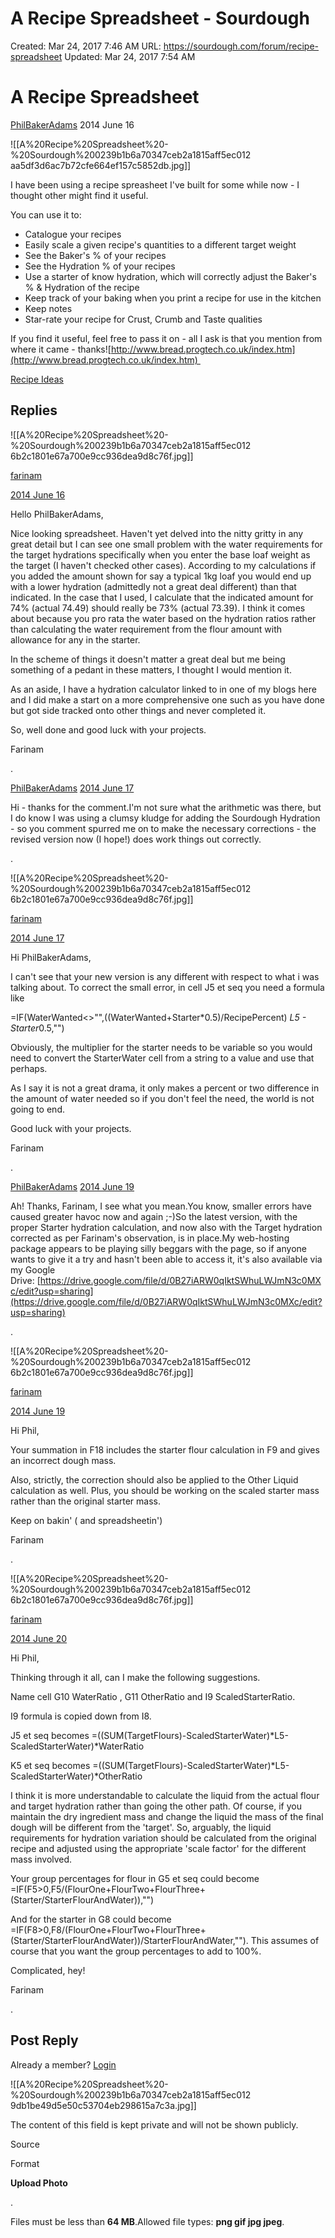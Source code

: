 # A Recipe Spreadsheet - Sourdough

Created: Mar 24, 2017 7:46 AM
URL: https://sourdough.com/forum/recipe-spreadsheet
Updated: Mar 24, 2017 7:54 AM

# A Recipe Spreadsheet

[PhilBakerAdams](https://sourdough.com/philbakeradams) 2014 June 16

![[A%20Recipe%20Spreadsheet%20-%20Sourdough%200239b1b6a70347ceb2a1815aff5ec012 aa5df3d6ac7b72cfe664ef157c5852db.jpg]]

I have been using a recipe spreasheet I've built for some while now - I thought other might find it useful.

You can use it to:

- Catalogue your recipes
- Easily scale a given recipe's quantities to a different target weight
- See the Baker's % of your recipes
- See the Hydration % of your recipes
- Use a starter of know hydration, which will correctly adjust the Baker's % & Hydration of the recipe
- Keep track of your baking when you print a recipe for use in the kitchen
- Keep notes
- Star-rate your recipe for Crust, Crumb and Taste qualities

If you find it useful, feel free to pass it on - all I ask is that you mention from where it came - thanks![http://www.bread.progtech.co.uk/index.htm](http://www.bread.progtech.co.uk/index.htm) 

[Recipe Ideas](https://sourdough.com/forum/recipe-ideas)

## Replies

![[A%20Recipe%20Spreadsheet%20-%20Sourdough%200239b1b6a70347ceb2a1815aff5ec012 6b2c1801e67a700e9cc936dea9d8c76f.jpg]]

[farinam](https://sourdough.com/farinam)

[2014 June 16](https://sourdough.com/forum/recipe-spreadsheet#comment-16731)

Hello PhilBakerAdams,

Nice looking spreadsheet. Haven't yet delved into the nitty gritty in any great detail but I can see one small problem with the water requirements for the target hydrations specifically when you enter the base loaf weight as the target (I haven't checked other cases). According to my calculations if you added the amount shown for say a typical 1kg loaf you would end up with a lower hydration (admittedly not a great deal different) than that indicated. In the case that I used, I calculate that the indicated amount for 74% (actual 74.49) should really be 73% (actual 73.39). I think it comes about because you pro rata the water based on the hydration ratios rather than calculating the water requirement from the flour amount with allowance for any in the starter.

In the scheme of things it doesn't matter a great deal but me being something of a pedant in these matters, I thought I would mention it.

As an aside, I have a hydration calculator linked to in one of my blogs here and I did make a start on a more comprehensive one such as you have done but got side tracked onto other things and never completed it.

So, well done and good luck with your projects.

Farinam

.

[PhilBakerAdams](https://sourdough.com/philbakeradams) [2014 June 17](https://sourdough.com/forum/recipe-spreadsheet#comment-16733) 

Hi - thanks for the comment.I'm not sure what the arithmetic was there, but I do know I was using a clumsy kludge for adding the Sourdough Hydration - so you comment spurred me on to make the necessary corrections - the revised version now (I hope!) does work things out correctly.

.

![[A%20Recipe%20Spreadsheet%20-%20Sourdough%200239b1b6a70347ceb2a1815aff5ec012 6b2c1801e67a700e9cc936dea9d8c76f.jpg]]

[farinam](https://sourdough.com/farinam)

[2014 June 17](https://sourdough.com/forum/recipe-spreadsheet#comment-16734)

Hi PhilBakerAdams,

I can't see that your new version is any different with respect to what i was talking about. To correct the small error, in cell J5 et seq you need a formula like

=IF(WaterWanted<>"",((WaterWanted+Starter*0.5)/RecipePercent) *L5 - Starter*0.5,"")

Obviously, the multiplier for the starter needs to be variable so you would need to convert the StarterWater cell from a string to a value and use that perhaps.

As I say it is not a great drama, it only makes a percent or two difference in the amount of water needed so if you don't feel the need, the world is not going to end.

Good luck with your projects.

Farinam

.

[PhilBakerAdams](https://sourdough.com/philbakeradams) [2014 June 19](https://sourdough.com/forum/recipe-spreadsheet#comment-16735) 

Ah! Thanks, Farinam, I see what you mean.You know, smaller errors have caused greater havoc now and again ;-)So the latest version, with the proper Starter hydration calculation, and now also with the Target hydration corrected as per Farinam's observation, is in place.My web-hosting package appears to be playing silly beggars with the page, so if anyone wants to give it a try and hasn't been able to access it, it's also available via my Google Drive: [https://drive.google.com/file/d/0B27iARW0qIktSWhuLWJmN3c0MXc/edit?usp=sharing](https://drive.google.com/file/d/0B27iARW0qIktSWhuLWJmN3c0MXc/edit?usp=sharing)

.

![[A%20Recipe%20Spreadsheet%20-%20Sourdough%200239b1b6a70347ceb2a1815aff5ec012 6b2c1801e67a700e9cc936dea9d8c76f.jpg]]

[farinam](https://sourdough.com/farinam)

[2014 June 19](https://sourdough.com/forum/recipe-spreadsheet#comment-16736)

Hi Phil,

Your summation in F18 includes the starter flour calculation in F9 and gives an incorrect dough mass.

Also, strictly, the correction should also be applied to the Other Liquid calculation as well. Plus, you should be working on the scaled starter mass rather than the original starter mass.

Keep on bakin' ( and spreadsheetin')

Farinam

.

![[A%20Recipe%20Spreadsheet%20-%20Sourdough%200239b1b6a70347ceb2a1815aff5ec012 6b2c1801e67a700e9cc936dea9d8c76f.jpg]]

[farinam](https://sourdough.com/farinam)

[2014 June 20](https://sourdough.com/forum/recipe-spreadsheet#comment-16737)

Hi Phil,

Thinking through it all, can I make the following suggestions.

Name cell G10 WaterRatio , G11 OtherRatio and I9 ScaledStarterRatio.

I9 formula is copied down from I8.

J5 et seq becomes =((SUM(TargetFlours)-ScaledStarterWater)*L5-ScaledStarterWater)*WaterRatio

K5 et seq becomes =((SUM(TargetFlours)-ScaledStarterWater)*L5-ScaledStarterWater)*OtherRatio

I think it is more understandable to calculate the liquid from the actual flour and target hydration rather than going the other path. Of course, if you maintain the dry ingredient mass and change the liquid the mass of the final dough will be different from the 'target'. So, arguably, the liquid requirements for hydration variation should be calculated from the original recipe and adjusted using the appropriate 'scale factor' for the different mass involved.

Your group percentages for flour in G5 et seq could become =IF(F5>0,F5/(FlourOne+FlourTwo+FlourThree+(Starter/StarterFlourAndWater)),"")

And for the starter in G8 could become =IF(F8>0,F8/(FlourOne+FlourTwo+FlourThree+(Starter/StarterFlourAndWater))/StarterFlourAndWater,""). This assumes of course that you want the group percentages to add to 100%.

Complicated, hey!

Farinam

.

## Post Reply

Already a member? [Login](https://sourdough.com/user?destination=node/27835)

![[A%20Recipe%20Spreadsheet%20-%20Sourdough%200239b1b6a70347ceb2a1815aff5ec012 9db1be49d5e50c53704eb298615a7c3a.jpg]]

The content of this field is kept private and will not be shown publicly.

Source

Format

 **Upload Photo**

.

Files must be less than **64 MB**.Allowed file types: **png gif jpg jpeg**.